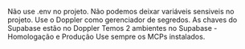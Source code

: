 Não use .env no projeto. Não podemos deixar variáveis sensiveis no projeto.
Use o Doppler como gerenciador de segredos.
As chaves do Supabase estão no Doppler
Temos 2 ambientes no Supabase - Homologação e Produção
Use sempre os MCPs instalados.
